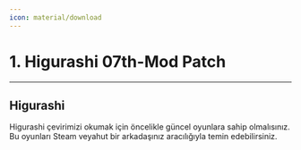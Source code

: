 ```yaml
---
icon: material/download
---
```


# 1. Higurashi 07th-Mod Patch

***

## Higurashi 

Higurashi çevirimizi okumak için öncelikle güncel oyunlara sahip olmalısınız. Bu oyunları Steam veyahut bir arkadaşınız aracılığıyla temin edebilirsiniz.